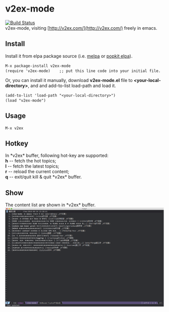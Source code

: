 # v2ex-mode
[![Build Status](https://travis-ci.org/aborn/v2ex-mode.svg?branch=master)](https://travis-ci.org/aborn/v2ex-mode)  
v2ex-mode, visiting [http://v2ex.com/](http://v2ex.com/) freely in emacs.

## Install
Install it from elpa package source (i.e. [melpa](https://melpa.org/) or [popkit elpa](https://elpa.popkit.org/)).  
```elisp
M-x package-install v2ex-mode
(require 'v2ex-mode)    ;; put this line code into your initial file.
```

Or, you can install it manually, download **v2ex-mode.el** file to **\<your-local-directory>**, and
and add-to-list load-path and load it.  
```elisp
(add-to-list 'load-path "<your-local-directory>")
(load "v2ex-mode")
```

## Usage
```elisp
M-x v2ex
```

## Hotkey
In \*v2ex* buffer, following hot-key are supported:  
**h** -- fetch the hot topics;  
**l** -- fetch the latest topics;  
**r** -- reload the current content;  
**q** -- exit/quit kill & quit \*v2ex* buffer.

## Show
The content list are shown in \*v2ex* buffer.  
![](doc/v2ex.png "v2ex conent list")

